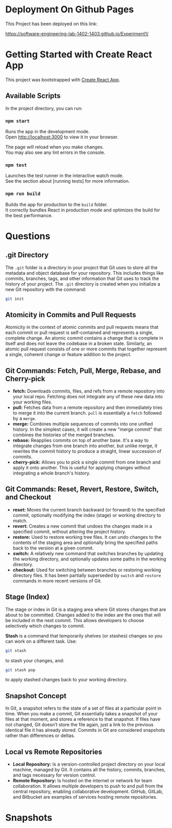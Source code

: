 # Deployment On Github Pages

This Project has been deployed on this link:

https://software-engineering-lab-1402-1403.github.io/Experiment1/

# Getting Started with Create React App

This project was bootstrapped with [Create React App](https://github.com/facebook/create-react-app).

## Available Scripts

In the project directory, you can run:

### `npm start`

Runs the app in the development mode.\
Open [http://localhost:3000](http://localhost:3000) to view it in your browser.

The page will reload when you make changes.\
You may also see any lint errors in the console.

### `npm test`

Launches the test runner in the interactive watch mode.\
See the section about [running tests] for more information.

### `npm run build`

Builds the app for production to the `build` folder.\
It correctly bundles React in production mode and optimizes the build for the best performance.

# Questions

## .git Directory

The `.git` folder is a directory in your project that Git uses to store all the metadata and object database for your repository. This includes things like commits, branches, tags, and other information that Git uses to track the history of your project. The `.git` directory is created when you initialize a new Git repository with the command:

```bash
git init
```

## Atomicity in Commits and Pull Requests

Atomicity in the context of atomic commits and pull requests means that each commit or pull request is self-contained and represents a single, complete change. An atomic commit contains a change that is complete in itself and does not leave the codebase in a broken state. Similarly, an atomic pull request consists of one or more commits that together represent a single, coherent change or feature addition to the project.

## Git Commands: Fetch, Pull, Merge, Rebase, and Cherry-pick

- **fetch:** Downloads commits, files, and refs from a remote repository into your local repo. Fetching does not integrate any of these new data into your working files.
- **pull:** Fetches data from a remote repository and then immediately tries to merge it into the current branch. `pull` is essentially a `fetch` followed by a `merge`.
- **merge:** Combines multiple sequences of commits into one unified history. In the simplest cases, it will create a new "merge commit" that combines the histories of the merged branches.
- **rebase:** Reapplies commits on top of another base. It's a way to integrate changes from one branch into another, but unlike merge, it rewrites the commit history to produce a straight, linear succession of commits.
- **cherry-pick:** Allows you to pick a single commit from one branch and apply it onto another. This is useful for applying changes without integrating a whole branch's history.

## Git Commands: Reset, Revert, Restore, Switch, and Checkout

- **reset:** Moves the current branch backward (or forward) to the specified commit, optionally modifying the index (stage) or working directory to match.
- **revert:** Creates a new commit that undoes the changes made in a specified commit, without altering the project history.
- **restore:** Used to restore working tree files. It can undo changes to the contents of the staging area and optionally bring the specified paths back to the version at a given commit.
- **switch:** A relatively new command that switches branches by updating the working directory, and optionally updates some paths in the working directory.
- **checkout:** Used for switching between branches or restoring working directory files. It has been partially superseded by `switch` and `restore` commands in more recent versions of Git.

## Stage (Index)

The stage or index in Git is a staging area where Git stores changes that are about to be committed. Changes added to the index are the ones that will be included in the next commit. This allows developers to choose selectively which changes to commit.

**Stash** is a command that temporarily shelves (or stashes) changes so you can work on a different task. Use:

```bash
git stash
```

to stash your changes, and:

```bash
git stash pop
```

to apply stashed changes back to your working directory.

## Snapshot Concept

In Git, a snapshot refers to the state of a set of files at a particular point in time. When you make a commit, Git essentially takes a snapshot of your files at that moment, and stores a reference to that snapshot. If files have not changed, Git doesn’t store the file again, just a link to the previous identical file it has already stored. Commits in Git are considered snapshots rather than differences or deltas.

## Local vs Remote Repositories

- **Local Repository:** Is a version-controlled project directory on your local machine, managed by Git. It contains all the history, commits, branches, and tags necessary for version control.
- **Remote Repository:** Is hosted on the internet or network for team collaboration. It allows multiple developers to push to and pull from the central repository, enabling collaborative development. GitHub, GitLab, and Bitbucket are examples of services hosting remote repositories.

# Snapshots
